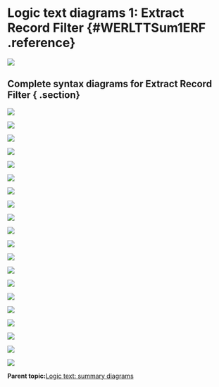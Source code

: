 # Logic text diagrams 1: Extract Record Filter {#WERLTTSum1ERF .reference}

![](images/LTZZ_Syntax_legend.gif)

## Complete syntax diagrams for Extract Record Filter { .section}

![](images/LTS_Statement_1ERF_01.gif)

![](images/LTSSS_SelectIF_01Z_ERF.gif)

![](images/LTSSS_SkipIF_01Z_ERF.gif)

![](images/LTS_IF_1ERF_01.gif)

![](images/LTS_IF_1ERF_02.gif)

![](images/LTS_IF_1ERF_03.gif)

![](images/LTS_IF_1ERF_04.gif)

![](images/LTS_IF_1ERF_05.gif)

![](images/LTS_IF_1ERF_06.gif)

![](images/LTS_IF_1ERF_07.gif)

![](images/LTS_IF_1ERF_08.gif)

![](images/LTS_IF_1ERF_09.gif)

![](images/LTS_IF_1ERF_10.gif)

![](images/LTS_WRITE_01_Stmt.gif)

![](images/LTS_WRITE_02_Source_1ERF.gif)

![](images/LTS_WRITE_03_Dest_1ERF.gif)

![](images/LTS_WRITE_04_Exit.gif)

![](images/LTS_WRITE_05_Ext_File_Num.gif)

![](images/LTS_WRITE_06_Names.gif)

![](images/LTS_WRITE_07_String.gif)

**Parent topic:**[Logic text: summary diagrams](../html/WERLTTSum0Diags.md)

